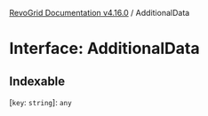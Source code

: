 [RevoGrid Documentation v4.16.0](README.md) / AdditionalData

# Interface: AdditionalData

## Indexable

 \[`key`: `string`\]: `any`
